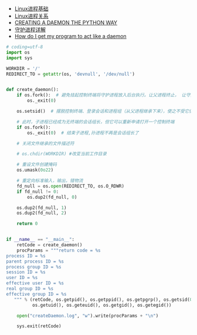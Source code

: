 - [Linux进程基础](http://www.cnblogs.com/vamei/archive/2012/09/20/2694466.html)
- [Linux进程关系](http://www.cnblogs.com/vamei/archive/2012/10/07/2713023.html)
- [CREATING A DAEMON THE PYTHON WAY ](http://code.activestate.com/recipes/278731/)
- [守护进程详解](https://www.cnblogs.com/mickole/p/3188321.html)
- [How do I get my program to act like a daemon](https://www.svbug.com/documentation/comp.unix.programmer-FAQ/faq_2.html#SEC16)

```python
# coding=utf-8
import os
import sys

WORKDIR = '/'
REDIRECT_TO = getattr(os, 'devnull', '/dev/null')


def create_daemon():
    if os.fork():  # 避免挂起控制终端将守护进程放入后台执行。让父进程终止， 让守护进行在子进程中后台执行。
        os._exit(0)

    os.setsid()  # 摆脱控制终端、登录会话和进程组（从父进程继承下来），使之不受它们的影响。使子进程成为新的回话组成。

    # 此时，子进程已经成为无终端的会话组长，但它可以重新申请打开一个控制终端
    if os.fork():
        os._exit(0)  # 结束子进程,孙进程不再是会话组长了

    # 关闭文件继承的文件描述符

    # os.chdir(WORKDIR) #改变当前工作目录

    # 重设文件创建掩码
    os.umask(0o22)

    # 重定向标准输入，输出，错物流
    fd_null = os.open(REDIRECT_TO, os.O_RDWR)
    if fd_null != 0:
        os.dup2(fd_null, 0)

    os.dup2(fd_null, 1)
    os.dup2(fd_null, 2)

    return 0


if __name__ == "__main__":
    retCode = create_daemon()
    procParams = """return code = %s
process ID = %s
parent process ID = %s
process group ID = %s
session ID = %s
user ID = %s
effective user ID = %s
real group ID = %s
effective group ID = %s
   """ % (retCode, os.getpid(), os.getppid(), os.getpgrp(), os.getsid(0),
          os.getuid(), os.geteuid(), os.getgid(), os.getegid())

    open("createDaemon.log", "w").write(procParams + "\n")

    sys.exit(retCode)

```
